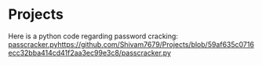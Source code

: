 # Projects
Here is a python code regarding password cracking: [passcracker.py](https://github.com/Shivam7679/Projects/blob/59af635c0716ecc32bba414cd41f2aa3ec99e3c8/passcracker.py)https://github.com/Shivam7679/Projects/blob/59af635c0716ecc32bba414cd41f2aa3ec99e3c8/passcracker.py
